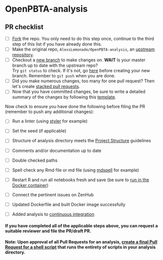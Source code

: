 # OpenPBTA-analysis 
## PR checklist

- [ ] [Fork](https://help.github.com/en/articles/fork-a-repo) the repo. 
You only need to do this step once, continue to the third step of this list if you have already done this. 
- [ ] Make the original repo, `AlexsLemonade/OpenPBTA-analysis`, an [upstream repository](https://help.github.com/en/articles/configuring-a-remote-for-a-fork).
- [ ] Checkout a [new branch](https://gist.github.com/markSci5/5916003) to make changes on. 
**WAIT** Is your master branch up to date with the upstream repo?  
Try `git status` to check. 
If it's not, go [here](https://help.github.com/en/articles/syncing-a-fork) before creating your new branch. 
Remember to `git push` when you are done. 
- [ ] Did you make numerous changes, too many for one pull request? 
Then let's create [stacked pull requests](https://github.com/AlexsLemonade/OpenPBTA-analysis/blob/master/CONTRIBUTING.md#creating-stacked-pull-requests). 
- [ ] Now that you have committed changes, be sure to write a detailed summary of the changes by following this [template](https://github.com/AlexsLemonade/OpenPBTA-analysis/blob/master/.github/PULL_REQUEST_TEMPLATE.md).     

Now check to ensure you have done the following before filing the PR (remember to push any additional changes): 

- [ ] Run a linter (using [styler](http://styler.r-lib.org/) for example)
- [ ] Set the seed (if applicable)
- [ ] Structure of analysis directory meets the [Project Structure](https://github.com/AlexsLemonade/OpenPBTA-analysis#folder-structure) guidelines
- [ ] Comments and/or documentation up to date
- [ ] Double checked paths
- [ ] Spell check any Rmd file or md file (using [mdspell](https://github.com/mtuchowski/mdspell) for example)
- [ ] Restart R and run all notebooks fresh and save (be sure to [run in the Docker container](https://github.com/AlexsLemonade/OpenPBTA-analysis#development-in-the-project-docker-container)) 
- [ ] Connect the pertinent issues on ZenHub
- [ ] Updated Dockerfile and built Docker image successfully
- [ ] Added analysis to [continuous integration](https://github.com/AlexsLemonade/OpenPBTA-analysis#adding-analyses-to-ci)


#### If you have completed all of the applicable steps above, you can request a suitable reviewer and file the PR/draft PR. 

#### Note: Upon approval of all Pull Requests for an analysis, [create a final Pull Request for a shell script](https://github.com/AlexsLemonade/OpenPBTA-analysis#adding-analyses-with-multiple-steps) that runs the entirety of scripts in your analysis directory.
